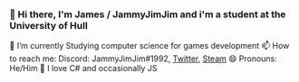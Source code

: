 ### 👋 Hi there, I'm James / JammyJimJim and i'm a student at the University of Hull
🌱 I’m currently Studying computer science for games development
📫 How to reach me: Discord: JammyJimJim#1992, [Twitter](https://twitter.com/JammyJ1mJ1m), [Steam](https://steamcommunity.com/id/JammyJimJim)
😄 Pronouns: He/Him
💖 I love C# and occasionally JS
<!--
**JammyJ1mJ1m/JammyJ1mJ1m** is a ✨ _special_ ✨ repository because its `README.md` (this file) appears on your GitHub profile.

Here are some ideas to get you started:

- 🔭 I’m currently working on ...
- 👯 I’m looking to collaborate on ...
- 🤔 I’m looking for help with ...
- 💬 Ask me about ...
- ⚡ Fun fact: 
-->
